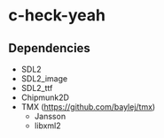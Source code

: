 # c-heck-yeah

## Dependencies

- SDL2
- SDL2_image
- SDL2_ttf
- Chipmunk2D
- TMX (https://github.com/baylej/tmx)
  - Jansson
  - libxml2
